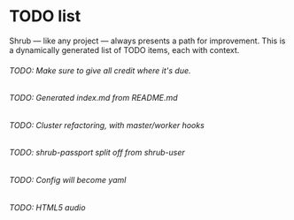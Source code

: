 <h1>TODO list</h1>

Shrub &mdash; like any project &mdash; always presents a path for improvement.
This is a dynamically generated list of TODO items, each with context.

###### TODO: Make sure to give all credit where it's due.

###### TODO: Generated index.md from README.md

###### TODO: Cluster refactoring, with master/worker hooks

###### TODO: shrub-passport split off from shrub-user

###### TODO: Config will become yaml

###### TODO: HTML5 audio
